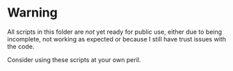 # Warning

All scripts in this folder are *not* yet ready for public use, either due to being incomplete, not working as expected or because I still have trust issues with the code.

Consider using these scripts at your own peril.